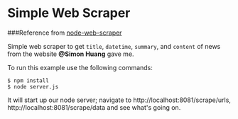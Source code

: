 # Simple Web Scraper

###Reference from [node-web-scraper](https://github.com/scotch-io/node-web-scraper)

Simple web scraper to get `title`, `datetime`, `summary`, and `content` of news from the website **@Simon Huang** gave me.

To run this example use the following commands:

``` shell
$ npm install
$ node server.js
```

It will start up our node server; navigate to http://localhost:8081/scrape/urls, http://localhost:8081/scrape/data and see what's going on.
